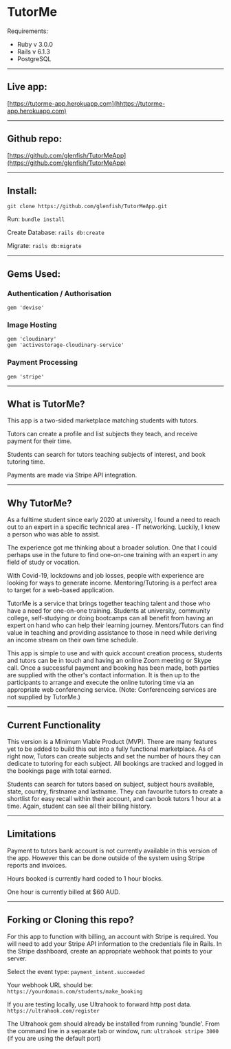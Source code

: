 # TutorMe 

Requirements:  
* Ruby v 3.0.0
* Rails v 6.1.3
* PostgreSQL

____
## Live app:  
[https://tutorme-app.herokuapp.com](hhttps://tutorme-app.herokuapp.com)

____
## Github repo:  
[https://github.com/glenfish/TutorMeApp](https://github.com/glenfish/TutorMeApp)

____
## Install:  
```git clone https://github.com/glenfish/TutorMeApp.git```

Run: ```bundle install```

Create Database: ```rails db:create```

Migrate: ```rails db:migrate```

____
## Gems Used:

### Authentication / Authorisation
```gem 'devise'```

### Image Hosting
```gem 'cloudinary'```  
```gem 'activestorage-cloudinary-service'```

### Payment Processing
```gem 'stripe'```

___

## What is TutorMe?  
This app is a two-sided marketplace matching students with tutors. 

Tutors can create a profile and list subjects they teach, and receive payment for their time.

Students can search for tutors teaching subjects of interest, and book tutoring time.

Payments are made via Stripe API integration.

___

## Why TutorMe? 

As a fulltime student since early 2020 at university, I found a need to reach out to an expert in a specific technical area - IT networking. Luckily, I knew a person who was able to assist.

The experience got me thinking about a broader solution. One that I could perhaps use in the future to find one-on-one training with an expert in any field of study or vocation.

With Covid-19, lockdowns and job losses, people with experience are looking for ways to generate income. Mentoring/Tutoring is a perfect area to target for a web-based application. 

TutorMe is a service that brings together teaching talent and those who have a need for one-on-one training. Students at university, community college, self-studying or doing bootcamps can all benefit from having an expert on hand who can help their learning journey. Mentors/Tutors can find value in teaching and providing assistance to those in need while deriving an income stream on their own time schedule.

This app is simple to use and with quick account creation process, students and tutors can be in touch and having an online Zoom meeting or Skype call. Once a successful payment and booking has been made, both parties are supplied with the other's contact information. It is then up to the participants to arrange and execute the online tutoring time via an appropriate web conferencing service. (Note: Conferenceing services are not supplied by TutorMe.)

___

## Current Functionality
This version is a Minimum Viable Product (MVP). There are many features yet to be added to build this out into a fully functional marketplace. As of right now, Tutors can create subjects and set the number of hours they can dedicate to tutoring for each subject. All bookings are tracked and logged in the bookings page with total earned.

Students can search for tutors based on subject, subject hours available, state, country, firstname and lastname. They can favourite tutors to create a shortlist for easy recall within their account, and can book tutors 1 hour at a time. Again, student can see all their billing history.

___

## Limitations
Payment to tutors bank account is not currently available in this version of the app. However this can be done outside of the system using Stripe reports and invoices.

Hours booked is currently hard coded to 1 hour blocks.

One hour is currently billed at $60 AUD.

___

## Forking or Cloning this repo?
For this app to function with billing, an account with Stripe is required. You will need to add your Stripe API information to the credentials file in Rails. In the Stripe dashboard, create an appropriate webhook that points to your server.  

Select the event type: ```payment_intent.succeeded```

Your webhook URL should be:  
```https://yourdomain.com/students/make_booking```

If you are testing locally, use Ultrahook to forward http post data. 
```https://ultrahook.com/register```

The Ultrahook gem should already be installed from running 'bundle'.
From the command line in a separate tab or window, run: ```ultrahook stripe 3000```
(if you are using the default port)